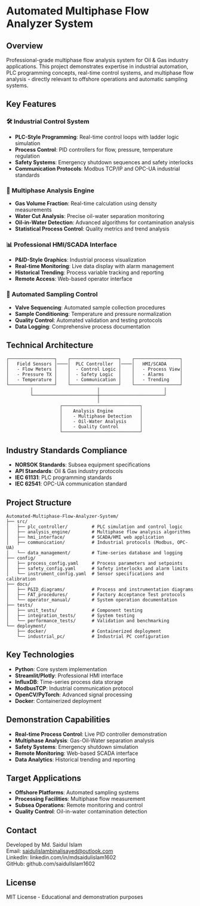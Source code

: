 # Automated Multiphase Flow Analyzer System

## Overview
Professional-grade multiphase flow analysis system for Oil & Gas industry applications. This project demonstrates expertise in industrial automation, PLC programming concepts, real-time control systems, and multiphase flow analysis - directly relevant to offshore operations and automatic sampling systems.

## Key Features

### 🛠️ Industrial Control System
- **PLC-Style Programming**: Real-time control loops with ladder logic simulation
- **Process Control**: PID controllers for flow, pressure, temperature regulation
- **Safety Systems**: Emergency shutdown sequences and safety interlocks
- **Communication Protocols**: Modbus TCP/IP and OPC-UA industrial standards

### 🔬 Multiphase Analysis Engine
- **Gas Volume Fraction**: Real-time calculation using density measurements
- **Water Cut Analysis**: Precise oil-water separation monitoring
- **Oil-in-Water Detection**: Advanced algorithms for contamination analysis
- **Statistical Process Control**: Quality metrics and trend analysis

### 📊 Professional HMI/SCADA Interface
- **P&ID-Style Graphics**: Industrial process visualization
- **Real-time Monitoring**: Live data display with alarm management
- **Historical Trending**: Process variable tracking and reporting
- **Remote Access**: Web-based operator interface

### 🔄 Automated Sampling Control
- **Valve Sequencing**: Automated sample collection procedures
- **Sample Conditioning**: Temperature and pressure normalization
- **Quality Control**: Automated validation and testing protocols
- **Data Logging**: Comprehensive process documentation

## Technical Architecture

```
┌─────────────────┐    ┌──────────────────┐    ┌─────────────────┐
│   Field Sensors │────│  PLC Controller  │────│   HMI/SCADA     │
│   - Flow Meters │    │  - Control Logic │    │   - Process View│
│   - Pressure TX │    │  - Safety Logic  │    │   - Alarms      │
│   - Temperature │    │  - Communication │    │   - Trending    │
└─────────────────┘    └──────────────────┘    └─────────────────┘
         │                        │                        │
         └────────────────────────┼────────────────────────┘
                                  │
                    ┌─────────────────────────────┐
                    │    Analysis Engine          │
                    │    - Multiphase Detection   │
                    │    - Oil-Water Analysis     │
                    │    - Quality Control        │
                    └─────────────────────────────┘
```

## Industry Standards Compliance
- **NORSOK Standards**: Subsea equipment specifications
- **API Standards**: Oil & Gas industry protocols
- **IEC 61131**: PLC programming standards
- **IEC 62541**: OPC-UA communication standard

## Project Structure
```
Automated-Multiphase-Flow-Analyzer-System/
├── src/
│   ├── plc_controller/         # PLC simulation and control logic
│   ├── analysis_engine/        # Multiphase flow analysis algorithms
│   ├── hmi_interface/          # SCADA/HMI web application
│   ├── communication/          # Industrial protocols (Modbus, OPC-UA)
│   └── data_management/        # Time-series database and logging
├── config/
│   ├── process_config.yaml     # Process parameters and setpoints
│   ├── safety_config.yaml      # Safety interlocks and alarm limits
│   └── instrument_config.yaml  # Sensor specifications and calibration
├── docs/
│   ├── P&ID_diagrams/          # Process and instrumentation diagrams
│   ├── FAT_procedures/         # Factory Acceptance Test protocols
│   └── operator_manual/        # System operation documentation
├── tests/
│   ├── unit_tests/             # Component testing
│   ├── integration_tests/      # System testing
│   └── performance_tests/      # Validation and benchmarking
└── deployment/
    ├── docker/                 # Containerized deployment
    └── industrial_pc/          # Industrial PC configuration
```

## Key Technologies
- **Python**: Core system implementation
- **Streamlit/Plotly**: Professional HMI interface
- **InfluxDB**: Time-series process data storage
- **ModbusTCP**: Industrial communication protocol
- **OpenCV/PyTorch**: Advanced signal processing
- **Docker**: Containerized deployment

## Demonstration Capabilities
- **Real-time Process Control**: Live PID controller demonstration
- **Multiphase Analysis**: Gas-Oil-Water separation analysis
- **Safety Systems**: Emergency shutdown simulation
- **Remote Monitoring**: Web-based SCADA interface
- **Data Analytics**: Historical trending and reporting

## Target Applications
- **Offshore Platforms**: Automated sampling systems
- **Processing Facilities**: Multiphase flow measurement
- **Subsea Operations**: Remote monitoring and control
- **Quality Control**: Oil-in-water contamination detection

## Contact
Developed by Md. Saidul Islam  
Email: saidulislambinalisayed@outlook.com  
LinkedIn: linkedin.com/in/mdsaidulislam1602  
GitHub: github.com/saidulIslam1602

## License
MIT License - Educational and demonstration purposes 

